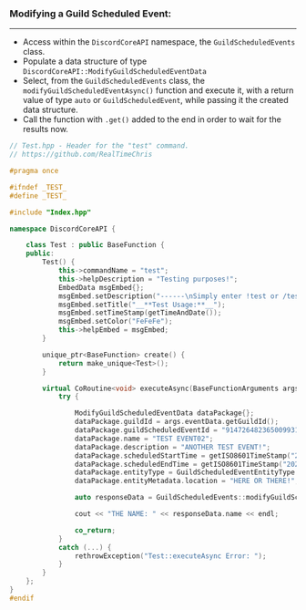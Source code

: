### **Modifying a Guild Scheduled Event:**
---
- Access within the `DiscordCoreAPI` namespace, the `GuildScheduledEvents` class.
- Populate a data structure of type `DiscordCoreAPI::ModifyGuildScheduledEventData`
- Select, from the `GuildScheduledEvents` class, the `modifyGuildScheduledEventAsync()` function and execute it, with a return value of type `auto` or `GuildScheduledEvent`, while passing it the created data structure.
- Call the function with `.get()` added to the end in order to wait for the results now.

```cpp
// Test.hpp - Header for the "test" command.
// https://github.com/RealTimeChris

#pragma once

#ifndef _TEST_
#define _TEST_

#include "Index.hpp"

namespace DiscordCoreAPI {

	class Test : public BaseFunction {
	public:
		Test() {
			this->commandName = "test";
			this->helpDescription = "Testing purposes!";
			EmbedData msgEmbed{};
			msgEmbed.setDescription("------\nSimply enter !test or /test!\n------");
			msgEmbed.setTitle("__**Test Usage:**__");
			msgEmbed.setTimeStamp(getTimeAndDate());
			msgEmbed.setColor("FeFeFe");
			this->helpEmbed = msgEmbed;
		}

		unique_ptr<BaseFunction> create() {
			return make_unique<Test>();
		}

		virtual CoRoutine<void> executeAsync(BaseFunctionArguments args) {
			try {

				ModifyGuildScheduledEventData dataPackage{};
				dataPackage.guildId = args.eventData.getGuildId();
				dataPackage.guildScheduledEventId = "914726482365009931";
				dataPackage.name = "TEST EVENT02";
				dataPackage.description = "ANOTHER TEST EVENT!";
				dataPackage.scheduledStartTime = getISO8601TimeStamp("2021", "11", "30", "18", "15", "0");
				dataPackage.scheduledEndTime = getISO8601TimeStamp("2021", "11", "30", "18", "45", "0");
				dataPackage.entityType = GuildScheduledEventEntityType::EXTERNAL;
				dataPackage.entityMetadata.location = "HERE OR THERE!";

				auto responseData = GuildScheduledEvents::modifyGuildScheduledEventAsync(dataPackage).get();

				cout << "THE NAME: " << responseData.name << endl;

				co_return;
			}
			catch (...) {
				rethrowException("Test::executeAsync Error: ");
			}
		}
	};
}
#endif
```
